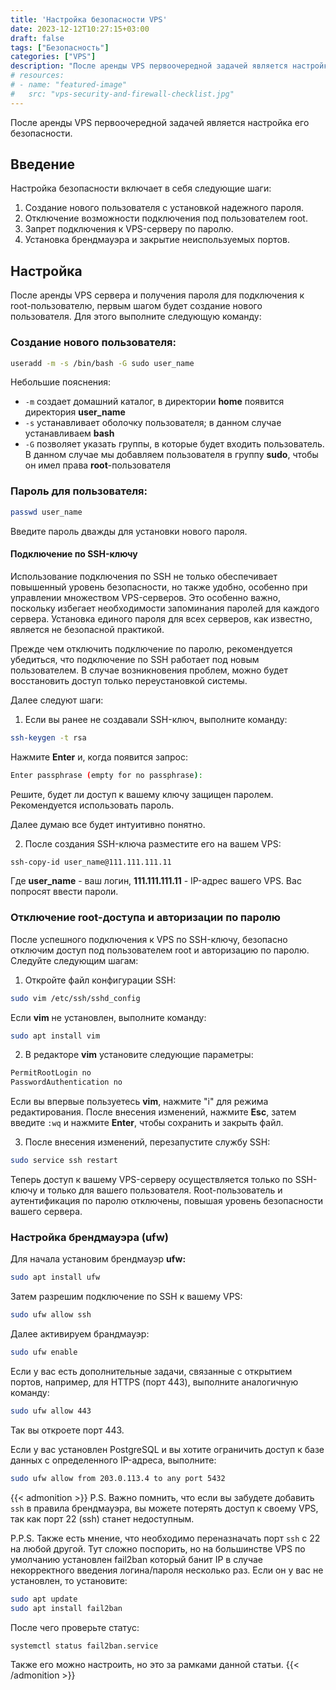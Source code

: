 ```yaml
---
title: 'Настройка безопасности VPS'
date: 2023-12-12T10:27:15+03:00
draft: false
tags: ["Безопасность"]
categories: ["VPS"]
description: "После аренды VPS первоочередной задачей является настройка безопасности."
# resources:
# - name: "featured-image"
#   src: "vps-security-and-firewall-checklist.jpg"
---
```


После аренды VPS первоочередной задачей является настройка его безопасности.

<!--more-->

## Введение

Настройка безопасности включает в себя следующие шаги:

1. Создание нового пользователя с установкой надежного пароля.
2. Отключение возможности подключения под пользователем root.
3. Запрет подключения к VPS-серверу по паролю.
4. Установка брендмауэра и закрытие неиспользуемых портов.

## Настройка

После аренды VPS сервера и получения пароля для подключения к root-пользователю, первым шагом будет создание нового пользователя. Для этого выполните следующую команду:

### Создание нового пользователя:

```bash
useradd -m -s /bin/bash -G sudo user_name
```

<!-- ![Basic configuration preview](avatar.png "Basic configuration preview") -->
Небольшие пояснения:

* `-m` создает домашний каталог, в директории **home** появится директория **user_name**
* `-s` устанавливает оболочку пользователя; в данном случае устанавливаем **bash**
* `-G` позволяет указать группы, в которые будет входить пользователь. В данном случае мы добавляем пользователя в группу **sudo**, чтобы он имел права **root**-пользователя

### Пароль для пользователя:

```bash
passwd user_name
```

Введите пароль дважды для установки нового пароля.

#### Подключение по SSH-ключу

Использование подключения по SSH не только обеспечивает повышенный уровень безопасности, но также удобно, особенно при управлении множеством VPS-серверов. Это особенно важно, поскольку избегает необходимости запоминания паролей для каждого сервера. Установка единого пароля для всех серверов, как известно, является не безопасной практикой.

Прежде чем отключить подключение по паролю, рекомендуется убедиться, что подключение по SSH работает под новым пользователем. В случае возникновения проблем, можно будет восстановить доступ только переустановкой системы.

Далее следуют шаги:

1. Если вы ранее не создавали SSH-ключ, выполните команду:

```bash
ssh-keygen -t rsa
```

Нажмите **Enter** и, когда появится запрос:

```bash
Enter passphrase (empty for no passphrase):
```

Решите, будет ли доступ к вашему ключу защищен паролем. Рекомендуется использовать пароль.

Далее думаю все будет интуитивно понятно.

2. После создания SSH-ключа разместите его на вашем VPS:

```bash
ssh-copy-id user_name@111.111.111.11
```

Где **user_name** - ваш логин, **111.111.111.11** - IP-адрес вашего VPS. Вас попросят ввести пароли.

### Отключение root-доступа и авторизации по паролю

После успешного подключения к VPS по SSH-ключу, безопасно отключим доступ под пользователем root и авторизацию по паролю. Следуйте следующим шагам:

1. Откройте файл конфигурации SSH:

```bash
sudo vim /etc/ssh/sshd_config
```

Если **vim** не установлен, выполните команду:

```bash
sudo apt install vim
```

2. В редакторе **vim** установите следующие параметры:

```bash
PermitRootLogin no
PasswordAuthentication no
```

Если вы впервые пользуетесь **vim**, нажмите "i" для режима редактирования. После внесения изменений, нажмите **Esc**, затем введите `:wq` и нажмите **Enter**, чтобы сохранить и закрыть файл.

3. После внесения изменений, перезапустите службу SSH:

```bash
sudo service ssh restart
```

Теперь доступ к вашему VPS-серверу осуществляется только по SSH-ключу и только для вашего пользователя. Root-пользователь и аутентификация по паролю отключены, повышая уровень безопасности вашего сервера.

### Настройка брендмауэра (ufw)

Для начала установим брендмауэр **ufw:**

```bash
sudo apt install ufw
```

 Затем разрешим подключение по SSH к вашему VPS:

```bash
sudo ufw allow ssh
```

Далее активируем брандмауэр:

```bash
sudo ufw enable
```

Если у вас есть дополнительные задачи, связанные с открытием портов, например, для HTTPS (порт 443), выполните аналогичную команду:

```bash
sudo ufw allow 443
```

Так вы откроете порт 443.

Если у вас установлен PostgreSQL и вы хотите ограничить доступ к базе данных с определенного IP-адреса, выполните:

```bash
sudo ufw allow from 203.0.113.4 to any port 5432
```

{{< admonition >}}
P.S. Важно помнить, что если вы забудете добавить `ssh` в правила брендмауэра, вы можете потерять доступ к своему VPS, так как порт 22 (ssh) станет недоступным.

P.P.S. Также есть мнение, что необходимо переназначать порт `ssh` c 22 на любой другой. Тут сложно поспорить, но на большинстве VPS по умолчанию установлен fail2ban который банит IP в случае некорректного введения логина/пароля несколько раз.
Если он у вас не установлен, то установите:
```bash
sudo apt update
sudo apt install fail2ban
```
После чего проверьте статус:
```bash
systemctl status fail2ban.service
```
Также его можно настроить, но это за рамками данной статьи.
{{< /admonition >}}